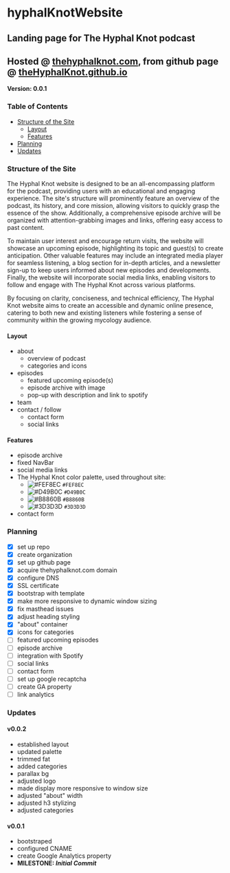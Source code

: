 # hyphalKnotWebsite
## Landing page for The Hyphal Knot podcast
## Hosted @ [thehyphalknot.com](https://thehyphalknot.com/), from github page @ [theHyphalKnot.github.io](https://theHyphalKnot.github.io)

**Version: 0.0.1**

### Table of Contents
* [Structure of the Site](#structure-of-the-site)
    * [Layout](#layout)
    * [Features](#features)
* [Planning](#planning)
* [Updates](#updates)


### Structure of the Site
The Hyphal Knot website is designed to be an all-encompassing platform for the podcast, providing users with an educational and engaging experience. The site's structure will prominently feature an overview of the podcast, its history, and core mission, allowing visitors to quickly grasp the essence of the show. Additionally, a comprehensive episode archive will be organized with attention-grabbing images and links, offering easy access to past content.

To maintain user interest and encourage return visits, the website will showcase an upcoming episode, highlighting its topic and guest(s) to create anticipation. Other valuable features may include an integrated media player for seamless listening, a blog section for in-depth articles, and a newsletter sign-up to keep users informed about new episodes and developments. Finally, the website will incorporate social media links, enabling visitors to follow and engage with The Hyphal Knot across various platforms.

By focusing on clarity, conciseness, and technical efficiency, The Hyphal Knot website aims to create an accessible and dynamic online presence, catering to both new and existing listeners while fostering a sense of community within the growing mycology audience.

#### Layout
* about
  * overview of podcast
  * categories and icons
* episodes
  * featured upcoming episode(s)
  * episode archive with image
  * pop-up with description and link to spotify
* team
* contact / follow
  * contact form
  * social links

#### Features
* episode archive
* fixed NavBar
* social media links
* The Hyphal Knot color palette, used throughout site:
	- ![#FEF8EC](https://placehold.it/15/FEF8EC/000000?text=+) `#FEF8EC`
	- ![#D49B0C](https://placehold.it/15/D49B0C/000000?text=+) `#D49B0C`
	- ![#B8860B](https://placehold.it/15/B8860B/000000?text=+) `#B8860B`
  - ![#3D3D3D](https://placehold.it/15/3D3D3D/000000?text=+) `#3D3D3D`
* contact form

### Planning
- [x] set up repo
- [x] create organization
- [x] set up github page
- [x] acquire thehyphalknot.com domain
- [x] configure DNS
- [x] SSL certificate
- [x] bootstrap with template
- [x] make more responsive to dynamic window sizing
- [x] fix masthead issues
- [x] adjust heading styling
- [x] "about" container 
- [x] icons for categories
- [ ] featured upcoming episodes
- [ ] episode archive
- [ ] integration with Spotify
- [ ] social links
- [ ] contact form
- [ ] set up google recaptcha
- [ ] create GA property
- [ ] link analytics

### Updates
#### v0.0.2
* established layout
* updated palette
* trimmed fat
* added categories
* parallax bg
* adjusted logo
* made display more responsive to window size
* adjusted "about" width
* adjusted h3 stylizing
* adjusted categories
#### v0.0.1
* bootstraped
* configured CNAME
* create Google Analytics property
* **MILESTONE: *Initial Commit***
